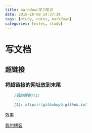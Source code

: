```yaml
---
title: markdown学习笔记
date: 2018-10-08 14:37:39
tags: [study, notes, markdown]
categories: [notes, study]
---
```


# 写文档

## 超链接

### 将超链接的网址放到末尾

```markdown
    [我的博客][1]
    ...
    [1]: https://githubwyb.github.io/
```

效果

[我的博客][1]

[1]: https://githubwyb.github.io/